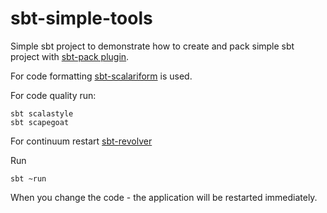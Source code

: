 # sbt-simple-tools

Simple sbt project to demonstrate how to create and pack simple sbt project with [sbt-pack plugin](https://github.com/xerial/sbt-pack).

For code formatting [sbt-scalariform](https://github.com/sbt/sbt-scalariform) is used.

For code quality run:

```
sbt scalastyle
sbt scapegoat
```

For continuum restart [sbt-revolver](https://github.com/spray/sbt-revolver)

Run
```
sbt ~run
```
When you change the code - the application will be restarted immediately.